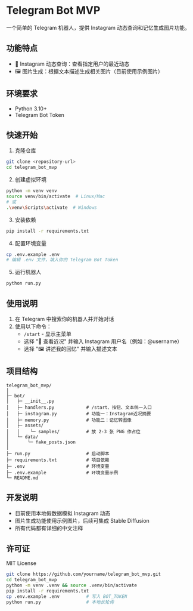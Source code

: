 # Telegram Bot MVP

一个简单的 Telegram 机器人，提供 Instagram 动态查询和记忆生成图片功能。

## 功能特点

- 📸 Instagram 动态查询：查看指定用户的最近动态
- 🖼 图片生成：根据文本描述生成相关图片（目前使用示例图片）

## 环境要求

- Python 3.10+
- Telegram Bot Token

## 快速开始

1. 克隆仓库
```bash
git clone <repository-url>
cd telegram_bot_mvp
```

2. 创建虚拟环境
```bash
python -m venv venv
source venv/bin/activate  # Linux/Mac
# 或
.\venv\Scripts\activate  # Windows
```

3. 安装依赖
```bash
pip install -r requirements.txt
```

4. 配置环境变量
```bash
cp .env.example .env
# 编辑 .env 文件，填入你的 Telegram Bot Token
```

5. 运行机器人
```bash
python run.py
```

## 使用说明

1. 在 Telegram 中搜索你的机器人并开始对话
2. 使用以下命令：
   - `/start` - 显示主菜单
   - 选择 "📸 查看近况" 并输入 Instagram 用户名（例如：@username）
   - 选择 "🖼 讲述我的回忆" 并输入描述文本

## 项目结构

```
telegram_bot_mvp/
│
├─ bot/                       
│   ├─ __init__.py
│   ├─ handlers.py            # /start、按钮、文本统一入口
│   ├─ instagram.py           # 功能一：Instagram近况摘要
│   ├─ memory.py              # 功能二：记忆转图像
│   ├─ assets/                
│   │    └─ samples/          # 放 2-3 张 PNG 作占位
│   └─ data/
│       └─ fake_posts.json
│
├─ run.py                     # 启动脚本
├─ requirements.txt           # 项目依赖
├─ .env                       # 环境变量
├─ .env.example               # 环境变量示例
└─ README.md
```

## 开发说明

- 目前使用本地假数据模拟 Instagram 动态
- 图片生成功能使用示例图片，后续可集成 Stable Diffusion
- 所有代码都有详细的中文注释

## 许可证

MIT License

```bash
git clone https://github.com/yourname/telegram_bot_mvp.git
cd telegram_bot_mvp
python -m venv .venv && source .venv/bin/activate
pip install -r requirements.txt
cp .env.example .env          # 写入 BOT_TOKEN
python run.py                 # 本地长轮询
